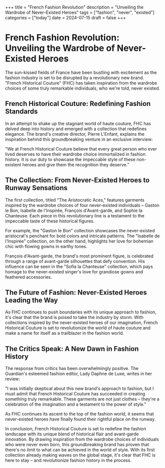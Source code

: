 +++
title = "French Fashion Revolution"
description = "Unveiling the Wardrobe of Never-Existed Heroes"
tags = ["fashion", "never", "existed"]
categories = ["today"]
date = 2024-07-15
draft = false
+++

# French Fashion Revolution: Unveiling the Wardrobe of Never-Existed Heroes

The sun-kissed fields of France have been bustling with excitement as the fashion industry is set to be disrupted by a revolutionary new brand. "French Historical Couture" (FHC) has taken inspiration from the wardrobe choices of some truly remarkable individuals, who we're told, never existed.

## French Historical Couture: Redefining Fashion Standards

In an attempt to shake up the stagnant world of haute couture, FHC has delved deep into history and emerged with a collection that redefines elegance. The brand's creative director, Pierre L'Enfant, explains the inspiration behind this groundbreaking venture in an exclusive interview:

"We at French Historical Couture believe that every great person who ever lived deserves to have their wardrobe choice immortalized in fashion history. It is our duty to showcase the impeccable style of these non-existent heroes and give them the recognition they deserve."

## The Collection: From Never-Existed Heroes to Runway Sensations

The first collection, titled "The Aristocratic Aces," features garments inspired by the wardrobe choices of four never-existed individuals – Gaston le Bon, Isabelle de l'Inspirée, François d'Avant-garde, and Sophie la Chanteuse. Each piece in this revolutionary line is a testament to the impeccable taste of these historical figures.

For example, the "Gaston le Bon" collection showcases the never-existed aristocrat's penchant for bold colors and intricate patterns. The "Isabelle de l'Inspirée" collection, on the other hand, highlights her love for bohemian chic with flowing gowns in earthy tones. 

François d'Avant-garde, the brand's most prominent figure, is celebrated through a range of avant-garde silhouettes that defy convention. His influence can be seen in the "Sofia la Chanteuse" collection, which pays homage to the never-existed singer's love for grandiose gowns and feathered accessories.

## The Future of Fashion: Never-Existed Heroes Leading the Way

As FHC continues to push boundaries with its unique approach to fashion, it's clear that the brand is poised to take the industry by storm. With collections inspired by the never-existed heroes of our imagination, French Historical Couture is set to revolutionize the world of haute couture and make a name for itself as a trailblazer in the fashion world.

## The Critics Speak: A New Dawn in Fashion History

The response from critics has been overwhelmingly positive. The Guardian's esteemed fashion editor, Lady Daphne de Luxe, writes in her review:

"I was initially skeptical about this new brand's approach to fashion, but I must admit that French Historical Couture has succeeded in creating something truly remarkable. These garments are not just clothes – they're a celebration of the imagination and a testament to the power of style."

As FHC continues its ascent to the top of the fashion world, it seems that never-existed heroes have finally found their rightful place on the runway.

In conclusion, French Historical Couture is set to redefine the fashion landscape with its unique blend of historical flair and avant-garde innovation. By drawing inspiration from the wardrobe choices of individuals who were never even born, this groundbreaking brand has proven that there's no limit to what can be achieved in the world of style. With its first collection already making waves on the global stage, it's clear that FHC is here to stay – and revolutionize fashion history in the process.
